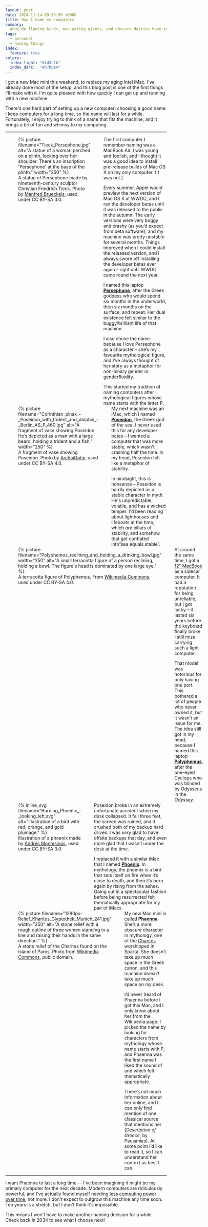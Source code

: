 ```yaml
---
layout: post
date: 2024-11-14 09:55:58 +0000
title: How I name my computers
summary:
  What do flaming birds, man-eating giants, and obscure deities have in common?
tags:
  - personal
  - naming things
index:
  feature: true
colors:
  index_light: "#4d3c1b"
  index_dark:  "#b7b0a4"
---
```

I got a new Mac mini this weekend, to replace my aging Intel iMac.
I've already done most of the setup, and this blog post is one of the first things I'll make with it.
I'm quite pleased with how quickly I can get up and running with a new machine.

There's one hard part of setting up a new computer: choosing a good name.
I keep computers for a long time, so the name will last for a while.
Fortunately, I enjoy trying to think of a name that fits the machine, and it brings a bit of fun and whimsy to my computing.

---

<style>
  .photo_with_text {
    display: grid;
    grid-gap: var(--default-padding);
    margin-top:    calc(3 * var(--default-padding));
    margin-bottom: calc(3 * var(--default-padding));
    grid-template-columns: 1fr 2fr;
  }

  .photo_with_text:last-child {
    margin-bottom: 0;
  }

  @media screen and (max-width: 500px) {
    .photo_with_text {
      grid-gap: 0;
      grid-template-columns: 1fr;
    }
  }

  .photo_with_text figure,
  .photo_with_text p:first-child {
    margin-top: 0;
  }

  .photo_with_text p:last-child {
    margin-bottom: 0;
  }
</style>

<section class="photo_with_text">
  <figure>
    {%
      picture
      filename="Tieck_Persephone.jpg"
      alt="A statue of a woman perched on a plinth, looking over her shoulder. There's an inscription 'Persephone' at the base of the plinth."
      width="250"
    %}
    <figcaption>
      A statue of Persephone made by nineteenth-century sculptor Christian Friedrich Tieck.
      Photo by <a href="https://commons.wikimedia.org/wiki/File:Tieck_Persephone.jpg">Manfred Brueckels</a>, used under CC BY-SA 3.0.
    </figcaption>
  </figure>
  <div>
    <p>
      The first computer I remember naming was a MacBook Air.
      I was young and foolish, and I thought it was a good idea to install pre-release builds of Mac OS X on my only computer.
      (It was not.)
    </p>
    <p>
      Every summer, Apple would preview the next version of Mac OS X at WWDC, and I ran the developer betas until it was released to the public in the autumn.
      The early versions were very buggy and crashy (as you’d expect from beta software), and my machine was pretty unstable for several months.
      Things improved when I could install the released version, and I always swore off installing the developer betas ever again – right until WWDC came round the next year.
    </p>
    <p>
      I named this laptop <strong><a href="https://en.wikipedia.org/wiki/Persephone">Persephone</a></strong>, after the Greek goddess who would spend six months in the underworld, then six months on the surface, and repeat.
      Her dual existence felt similar to the buggy/brilliant life of that machine.
    </p>
    <p>
      I also chose the name because I love Persephone as a character – she’s my favourite mythological figure, and I’ve always thought of her story as a metaphor for non-binary gender or genderfluidity.
    </p>
    <p>
      This started my tradition of naming computers after mythological figures whose name starts with the letter P.
    </p>
  </div>
</section>

<section class="photo_with_text">
  <figure>
    {%
      picture
      filename="Corinthian_pinax_-_Poseidon_with_trident_and_dolphin_-_Berlin_AS_F_460.jpg"
      alt="A fragment of vase showing Poseidon. He’s depicted as a man with a large beard, holding a trident and a fish."
      width="250"
    %}
    <figcaption>
      A fragment of vase showing Poseidon.
      Photo by <a href="https://commons.wikimedia.org/wiki/File:Corinthian_pinax_-_Poseidon_with_trident_and_dolphin_-_Berlin_AS_F_460.jpg">ArchaiOptix</a>, used under CC BY-SA 4.0.
    </figcaption>
  </figure>
  <div>
    <p>
      My next machine was an iMac, which I named <strong><a href="https://en.wikipedia.org/wiki/Poseidon">Poseidon</a></strong>, the Greek god of the sea.
      I never used this for any developer betas – I wanted a computer that was more stable, which wasn't crashing half the time.
      In my head, Poseidon felt like a metaphor of stability.
    </p>
    <p>
      In hindsight, this is nonsense – Poseidon is hardly depicted as a stable character in myth.
      He's unpredictable, volatile, and has a wicked temper.
      I'd been reading about lighthouses and lifeboats at the time, which <em>are</em> pillars of stability, and somehow that got conflated into“sea equals stable”.
    </p>
  </div>
</section>

<section class="photo_with_text">
  <figure>
    {%
      picture
      filename="Polyphemos_reclining_and_holding_a_drinking_bowl.jpg"
      width="250"
      alt="A small terracotta figure of a person reclining, holding a bowl. The figure's head is dominated by one large eye."
    %}
    <figcaption>
      A terracotta figure of Polyphemus.
      From <a href="https://commons.wikimedia.org/wiki/File:Polyphemos_reclining_and_holding_a_drinking_bowl.jpg">Wikimedia Commons</a>, used under CC BY-SA 4.0.
    </figcaption>
  </figure>
  <div>
    <p>
      At around the same time, I got a <a href="https://en.wikipedia.org/wiki/12-inch_MacBook">12″ MacBook</a> as a sidecar computer.
      It had a reputation for being unreliable, but I got lucky – it lasted six years before the keyboard finally broke.
      I still miss carrying such a light computer.
    </p>
    <p>
      That model was notorious for only having one port.
      This bothered a lot of people who never owned it, but it wasn’t an issue for me.
      The idea still got in my head, because I named this laptop <strong><a href="https://en.wikipedia.org/wiki/Polyphemus">Polyphemus</a></strong>, after the one-eyed Cyclops who was blinded by Odysseus in the <em>Odyssey</em>.
    </p>
  </div>
</section>

<section class="photo_with_text">
  <figure>
    {%
      inline_svg
      filename="Burning_Phoenix_-_looking_left.svg"
      alt="Illustration of a bird with red, orange, and gold plumage."
    %}
    <figcaption>
      Illustration of a phoenix made by <a href="https://commons.wikimedia.org/wiki/File:Burning_Phoenix_-_looking_left.svg">Andrés Montesinos</a>, used under CC BY-SA 3.0.
    </figcaption>
  </figure>
  <div>
    <p>
      Poseidon broke in an extremely unfortunate accident when my desk collapsed.
      It fell three feet, the screen was ruined, and it crushed both of my backup hard drives.
      I was <em>very</em> glad to have offsite backups that day, and even more glad that I wasn’t under the desk at the time.
    </p>
    <p>
      I replaced it with a similar iMac that I named <strong><a href="https://en.wikipedia.org/wiki/Phoenix_(mythology)">Phoenix</a></strong>.
      In mythology, the phoenix is a bird that sets itself on fire when it’s close to death, and then it’s born again by rising from the ashes.
      Going out in a spectacular fashion before being resurrected felt thematically appropriate for my pair of iMacs.
    </p>
  </div>
</section>

<section class="photo_with_text">
  <figure>
    {%
      picture
      filename="1280px-Relief_Kharites_Glyptothek_Munich_241.jpg"
      width="250"
      alt="A stone relief with a rough outline of three women standing in a line and raising their hands in the same direction."
    %}
    <figcaption>
      A stone relief of the Charites found on the island of Paros.
      Photo from <a href="https://en.wikipedia.org/wiki/File:Relief_Kharites_Glyptothek_Munich_241.jpg">Wikimedia Commons</a>, public domain.
    </figcaption>
  </figure>
  <div>
    <p>
      My new Mac mini is called <strong><a href="https://en.wikipedia.org/wiki/Phaenna">Phaenna</a></strong>.
      She’s a more obscure character in mythology, one of the <a href="https://en.wikipedia.org/wiki/Charites">Charites</a> worshipped in Sparta.
      She doesn’t take up much space in the Greek canon, and this machine doesn't take up much space on my desk.
    </p>
    <p>
      I’d never heard of Phaenna before I got this Mac, and I only know about her from the Wikipedia page.
      I picked the name by looking for characters from mythology whose name starts with P, and Phaenna was the first name I liked the sound of and which felt thematically appropriate.
    </p>
    <p>
      There’s not much information about her online, and I can only find mention of one classical source that mentions her (<em>Description of Greece</em>, by Pausanias).
      At some point I’d like to read it, so I can understand her context as best I can.
    </p>
  </div>
</section>

---

I want Phaenna to last a long time -- I've been imagining it might be my primary computer for the next decade.
Modern computers are ridiculously powerful, and I've actually found myself needing [less computing power over time](/2024/digital-decluttering/), not more.
I don't expect to outgrow this machine any time soon.
Ten years is a stretch, but I don't think it's impossible.

This means I won't have to make another naming decision for a while.
Check back in 2034 to see what I choose next!
